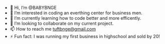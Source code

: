 - 👋 Hi, I’m @BABYBNGE
- 👀 I’m interested in coding an everthing center for business men.
- 🌱 I’m currently learning how to code better and more efficently.
- 💞️ I’m looking to collaborate on my current project.
- 📫 How to reach me tuftbnge@gmail.com
- ⚡ Fun fact: I was running my first business in highschool and sold by 20!

<!---
BABYBNGE/BABYBNGE is a ✨ special ✨ repository because its `README.md` (this file) appears on your GitHub profile.
You can click the Preview link to take a look at your changes.
--->

